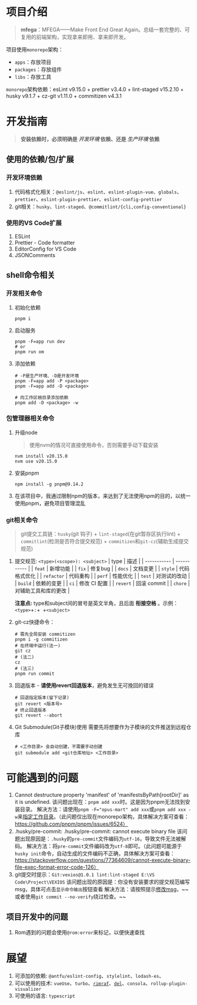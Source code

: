 # 项目介绍

> **mfega**：MFEGA——Make Front End Great Again。总结一套完整的、可复用的前端架构，实现拿来即用、拿来即开发。

项目使用`monorepo`架构：

- `apps`：存放项目
- `packages`：存放组件
- `libs`：存放工具

`monorepo`架构依赖：esLint v9.15.0 + prettier v3.4.0 + lint-staged v15.2.10 + husky v9.1.7 + cz-git v1.11.0 + commitizen v4.3.1

# 开发指南

> **安装依赖时，必须明确是 _开发环境_ 依赖、还是 _生产环境_ 依赖**

## 使用的依赖/包/扩展

### 开发环境依赖

1. 代码格式化相关：`@eslint/js`、`eslint`、`eslint-plugin-vue`、`globals`、`prettier`、`eslint-plugin-prettier`、`eslint-config-prettier`
2. git相关：`husky`、`lint-staged`、`@commitlint/{cli,config-conventional}`

### 使用的VS Code扩展

1. ESLint
2. Prettier - Code formatter
3. EditorConfig for VS Code
4. JSONComments

## shell命令相关

### 开发相关命令

1. 初始化依赖

   ```shell
   pnpm i
   ```

2. 启动服务

   ```shell
   pnpm -F=app run dev
   # or
   pnpm run om
   ```

3. 添加依赖

   ```shell
   # -P是生产环境、-D是开发环境
   pnpm -F=app add -P <package>
   pnpm -F=app add -D <package>

   # 向工作区根目录添加依赖
   pnpm add -D <package> -w
   ```

### 包管理器相关命令

1. 升级node

   > 使用nvm的情况可直接使用命令，否则需要手动下载安装

   ```shell
   nvm install v20.15.0
   nvm use v20.15.0
   ```

2. 安装pnpm

   ```shell
   npm install -g pnpm@9.14.2
   ```

3. 在该项目中，我通过限制npm的版本，来达到了无法使用npm的目的，以统一使用pnpm，避免项目管理混乱

### git相关命令

> git提交工具链：`husky`(git 钩子) + `lint-staged`(在git暂存区执行lint) + `commitlint`(检测是否符合提交规范) + `commitizen`和`git-cz`(辅助生成提交规范)

1. 提交规范: `<type>(<scope>): <subject>`
   | type | 描述 |
   | ----------- | ----------- |
   | `feat` | 新增功能 |
   | `fix` | 修复bug |
   | `docs` | 文档变更 |
   | `style` | 代码格式优化 |
   | `refactor` | 代码重构 |
   | `perf` | 性能优化 |
   | `test` | 对测试的改动 |
   | `build` | 依赖的变更 |
   | `ci` | 修改 CI 配置 |
   | `revert` | 回滚 commit |
   | `chore` | 对辅助工具和库的更改 |

   **注意点:** type和subject间的冒号是英文半角，且后面 **衔接空格** 。示例：`<type>`+`:`+` `+`<subject>`

2. git-cz快捷命令：
   ```shell
   # 需先全局安装 commitizen
   pnpm i -g commitizen
   # 在终端中运行(法一)
   git cz
   # (法二)
   cz
   # (法三)
   pnpm run commit
   ```
3. 回退版本 - **请使用revert回退版本**，避免发生无可挽回的错误
   ```shell
   # 回退指定版本(留下记录)
   git revert <版本号>
   # 终止回退版本
   git revert --abort
   ```
4. Git Submodule(Git子模块)使用
   需要先将想要作为子模块的文件推送到远程仓库
   ```shell
   # <工作目录> 会自动创建，不需要手动创建
   git submodule add <git仓库地址> <工作目录>
   ```

# 可能遇到的问题

1. Cannot destructure property 'manifest' of 'manifestsByPath[rootDir]' as it is undefined.
   该问题出现在：`pnpm add xxx`时。这是因为pnpm无法找到安装目录。
   解决方法：请使用`pnpm -F="opus-mart" add xxx`或`pnpm add xxx -w`来[指定工作目录](#开发相关命令)。（此问题仅出现在monorepo架构，具体解决方案可查看：https://github.com/pnpm/pnpm/issues/6524）
2. .husky/pre-commit: .husky/pre-commit: cannot execute binary file
   该问题出现原因是：`.husky`的`pre-commit`文件编码为`utf-16`，导致文件无法被解码。
   解决方法：将`pre-commit`文件编码改为`utf-8`即可。（此问题可能源于`husky init`命令，自动生成的文件编码不正确，具体解决方案可查看：https://stackoverflow.com/questions/77364609/cannot-execute-binary-file-exec-format-error-code-126）
3. git提交时提示：`Git:vexios@1.0.1 lint:lint-staged E:\VS Code\Project\VEXIOS`
   该问题出现的原因是：你没有安装要求的提交规范编写msg，具体可点击`显示命令输出`按钮查看
   解决方法：请按照提示[修改msg](#git相关命令)，~~ 或者使用`git commit --no-verify`绕过检查。~~

## 项目开发中的问题

1. Rom遇到的问题会使用`@rom:error`来标记，以便快速查找

# 展望

1. 可添加的依赖: `@antfu/eslint-config`、`stylelint`、`lodash-es`、
2. 可以使用的技术: `vueUse`、`turbo`、[`rimraf`](https://github.com/isaacs/rimraf)、[`del`](https://www.npmjs.com/package/del)、`consola`、`rollup-plugin-visualizer`
3. 可使用的语言: `typescript`
